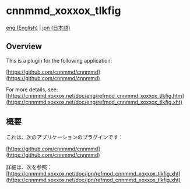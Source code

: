 # cnnmmd_xoxxox_tlkfig

[eng (English)](#Overview) | [jpn (日本語)](#概要)

## Overview

This is a plugin for the following application:

[https://github.com/cnnmmd/cnnmmd](https://github.com/cnnmmd/cnnmmd)

For more details, see:  
[https://cnnmmd.xoxxox.net/doc/eng/refmod_cnnmmd_xoxxox_tlkfig.htm](https://cnnmmd.xoxxox.net/doc/eng/refmod_cnnmmd_xoxxox_tlkfig.xht)

## 概要

これは、次のアプリケーションのプラグインです：

[https://github.com/cnnmmd/cnnmmd](https://github.com/cnnmmd/cnnmmd)

詳細は、次を参照：[https://cnnmmd.xoxxox.net/doc/jpn/refmod_cnnmmd_xoxxox_tlkfig.xht](https://cnnmmd.xoxxox.net/doc/jpn/refmod_cnnmmd_xoxxox_tlkfig.xht)